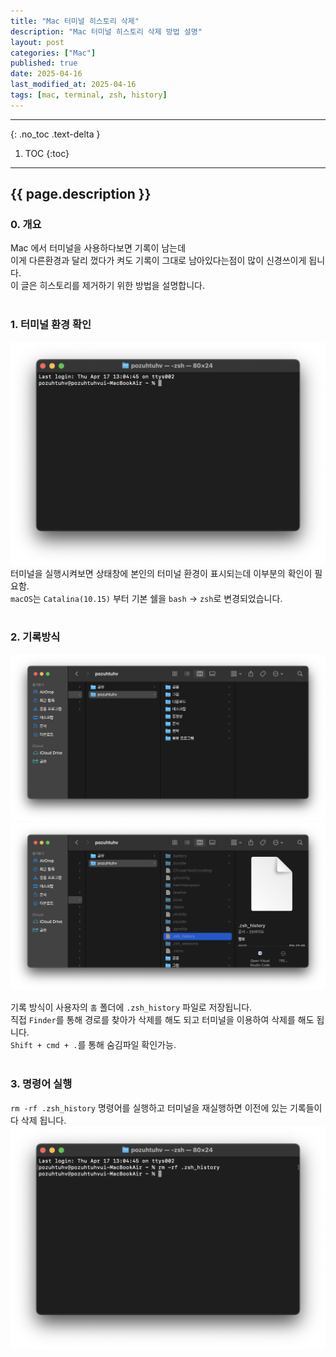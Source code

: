 ```yaml
---
title: "Mac 터미널 히스토리 삭제"
description: "Mac 터미널 히스토리 삭제 방법 설명"
layout: post
categories: ["Mac"]
published: true
date: 2025-04-16
last_modified_at: 2025-04-16
tags: [mac, terminal, zsh, history]
---
```

---
{: .no_toc .text-delta }

1. TOC
{:toc}
---

<!-- 글의 제목은 ##
    나머지 큰 제목은 ###
    이후 나머지는 3개이상 -->

## {{ page.description }}

### 0. 개요
Mac 에서 터미널을 사용하다보면 기록이 남는데<br>
이게 다른환경과 달리 껐다가 켜도 기록이 그대로 남아있다는점이 많이 신경쓰이게 됩니다.<br>
이 글은 히스토리를 제거하기 위한 방법을 설명합니다.<br>
<br>

### 1. 터미널 환경 확인
![mac-terminal-history-del-1](/assets/img/2025-04-16-mac-terminal-history-del-1.png)
<br>
터미널을 실행시켜보면 상태창에 본인의 터미널 환경이 표시되는데 이부분의 확인이 필요함.<br>
`macOS`는 `Catalina(10.15)` 부터 기본 쉘을 `bash` → `zsh`로 변경되었습니다.<br>
<br>

### 2. 기록방식

<div class="image-gallery cols-2">
    <img src ='/assets/img/2025-04-16-mac-terminal-history-del-2.png' alt='mmac-terminal-history-del-2'>
    <img src ='/assets/img/2025-04-16-mac-terminal-history-del-3.png' alt='mmac-terminal-history-del-3'>
</div>

기록 방식이 사용자의 `홈` 폴더에 `.zsh_history` 파일로 저장됩니다.<br>
직접 `Finder`를 통해 경로를 찾아가 삭제를 해도 되고 터미널을 이용하여 삭제를 해도 됩니다.<br>
`Shift + cmd + .`를 통해 숨김파일 확인가능.<br> 
<br>

### 3. 명령어 실행
`rm -rf .zsh_history` 명령어를 실행하고 터미널을 재실행하면 이전에 있는 기록들이 다 삭제 됩니다.<br>
![mac-terminal-history-del-4](/assets/img/2025-04-16-mac-terminal-history-del-4.png)
<br>